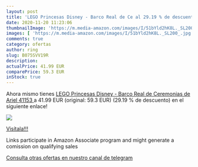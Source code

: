 ```yaml
---
layout: post
title: 'LEGO Princesas Disney - Barco Real de Ce al 29.19 % de descuento'
date: 2020-11-20 11:23:06
thumbnailImage: 'https://m.media-amazon.com/images/I/51bYld2hK8L._SL200_.jpg'
images: [ 'https://m.media-amazon.com/images/I/51bYld2hK8L._SL200_.jpg' ]
comments: true
category: ofertas
author: ring
slug: B075SVV19R
description:
actualPrice: 41.99 EUR
comparePrice: 59.3 EUR
inStock: true
---
```


Ahora mismo tienes [LEGO Princesas Disney - Barco Real de Ceremonias de Ariel  41153 ](https://www.amazon.es/dp/B075SVV19R/?tag=redken-21) a 41.99 EUR (original: 59.3 EUR) (29.19 %  de descuento) en el siguiente enlace!

[![](https://m.media-amazon.com/images/I/51bYld2hK8L._SL200_.jpg)](https://www.amazon.es/dp/B075SVV19R/?tag=redken-21)

[Visítala!!!](https://www.amazon.es/dp/B075SVV19R/?tag=redken-21)

Links participate in Amazon Associate program and might generate a comission on qualifying sales

[Consulta otras ofertas en nuestro canal de telegram](https://t.me/s/ofertas25)
